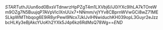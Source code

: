 $START$uthJUun6od0BxsVTdnwrzHpPZgT4m1LXVbj6/iJ0iYXc9IhLA7kTOreWm9OZg7N5BuujqP7AVpVlclXnUUx7+NNmm/vjYYv8CBprnWVwGCi8wZ71MESLkpWMThbqog6E9iR8yrPewI9Ncx7JklJvIHNwiduchKH039opL3Guyr2eJzzbcHLKy3eBjAkcYUoKh2YXk5J4p6kz6RdMsQ78Wg==$END$